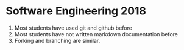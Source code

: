 # Software Engineering 2018
1. Most students have used git and github before
2. Most students have not written markdown documentation before
3. Forking and branching are similar. 
